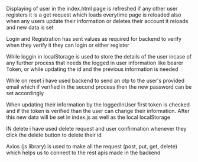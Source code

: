 Displaying of user in the index.html page is refreshed if any other user registers it is a get request which loads everytime page is reloaded also when any users update their information or deletes their account it reloads and new data is set

Login and Registration has sent values as required for backend to verify when they verify it they can login or either register

While loggin in localStorage is used to store the details of the user incase of any further process that needs the logged in user information like bearer Token, or while updating the id and the previous information is needed 

While on reset i have used backend to send an otp to the user's provided email which if verified in the second process then the new password can be set accordingly

When updating their information by the loggedInUser first token is checked and if the token is verified than the user can change their information. After this new data will be set in index.js as well as the local localStorage

IN delete i have used delete request and user confirmation whenever they click the delete button to delete their id 

Axios (js library) is used to make all the request (post, put, get, delete) which helps us to connect to the rest apis made in the backend


